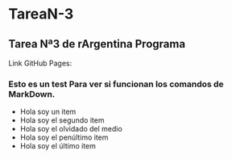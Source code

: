 # TareaN-3

 ## Tarea Nª3 de rArgentina Programa

Link GitHub Pages: 

### Esto es un test Para ver si funcionan los comandos de MarkDown.

<ul>
<li>Hola soy un item</li>
<li>Hola soy el segundo item</li>
<li>Hola soy el olvidado del medio</li>
<li>Hola soy el penúltimo item</li>
<li>Hola soy el último item</li>
</ul>